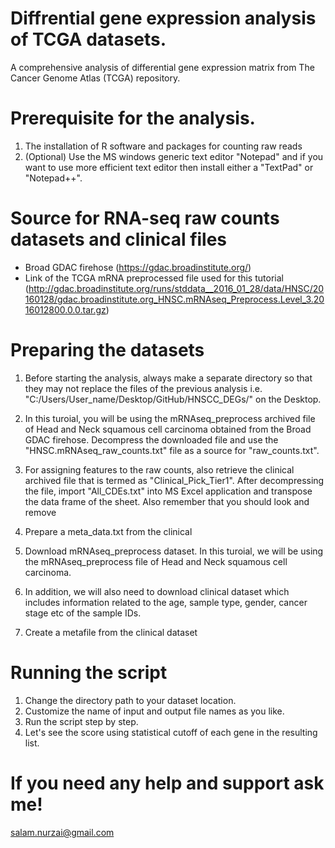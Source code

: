 # Diffrential gene expression analysis of TCGA datasets.
A comprehensive analysis of differential gene expression matrix from The Cancer Genome Atlas (TCGA) repository.

# Prerequisite for the analysis.
1. The installation of R software and packages for counting raw reads 
2. (Optional) Use the MS windows generic text editor "Notepad" and if you want to use more efficient text editor then install either a "TextPad" or "Notepad++".   

# Source for RNA-seq raw counts datasets and clinical files
* Broad GDAC firehose (https://gdac.broadinstitute.org/)
* Link of the TCGA mRNA preprocessed file used for this tutorial (http://gdac.broadinstitute.org/runs/stddata__2016_01_28/data/HNSC/20160128/gdac.broadinstitute.org_HNSC.mRNAseq_Preprocess.Level_3.2016012800.0.0.tar.gz)

# Preparing the datasets
1. Before starting the analysis, always make a separate directory so that they may not replace the files of the previous analysis i.e. "C:/Users/User_name/Desktop/GitHub/HNSCC_DEGs/" on the Desktop.   
2. In this turoial, you will be using the mRNAseq_preprocess archived file of Head and Neck squamous cell carcinoma obtained from the Broad GDAC firehose. Decompress the       downloaded file and use the "HNSC.mRNAseq_raw_counts.txt" file as a source for "raw_counts.txt".    
3. For assigning features to the raw counts, also retrieve the clinical archived file that is termed as "Clinical_Pick_Tier1". After decompressing the file, import "All_CDEs.txt" into MS Excel application and transpose the data frame of the sheet. Also remember that you should look and remove    
4. Prepare a meta_data.txt from the clinical 

3. Download mRNAseq_preprocess dataset. In this turoial, we will be using the mRNAseq_preprocess file of Head and Neck squamous cell carcinoma.   
4. In addition, we will also need to download clinical dataset which includes information related to the age, sample type, gender, cancer stage etc of the sample IDs.
5. Create a metafile from the clinical dataset    

# Running the script
1. Change the directory path to your dataset location. 
2. Customize the name of input and output file names as you like. 
3. Run the script step by step.
4. Let's see the score using statistical cutoff of each gene in the resulting list. 

# If you need any help and support ask me!
salam.nurzai@gmail.com


